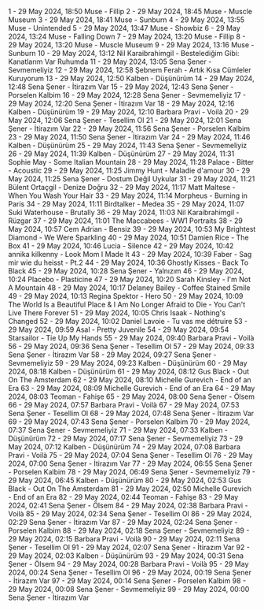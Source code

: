 1 - 29 May 2024, 18:50	Muse - Fillip
2 - 29 May 2024, 18:45	Muse - Muscle Museum
3 - 29 May 2024, 18:41	Muse - Sunburn
4 - 29 May 2024, 13:55	Muse - Unintended
5 - 29 May 2024, 13:47	Muse - Showbiz
6 - 29 May 2024, 13:24	Muse - Falling Down
7 - 29 May 2024, 13:20	Muse - Fillip
8 - 29 May 2024, 13:20	Muse - Muscle Museum
9 - 29 May 2024, 13:16	Muse - Sunburn
10 - 29 May 2024, 13:12	Nil Karaibrahimgil - Bestelediğim Gibi: Kanatlarım Var Ruhumda
11 - 29 May 2024, 13:05	Sena Şener - Sevmemeliyiz
12 - 29 May 2024, 12:58	Şebnem Ferah - Artık Kısa Cümleler Kuruyorum
13 - 29 May 2024, 12:50	Kalben - Düşünürüm
14 - 29 May 2024, 12:48	Sena Şener - İtirazım Var
15 - 29 May 2024, 12:43	Sena Şener - Porselen Kalbim
16 - 29 May 2024, 12:28	Sena Şener - Sevmemeliyiz
17 - 29 May 2024, 12:20	Sena Şener - İtirazım Var
18 - 29 May 2024, 12:16	Kalben - Düşünürüm
19 - 29 May 2024, 12:10	Barbara Pravi - Voilà
20 - 29 May 2024, 12:06	Sena Şener - Tesellim Ol
21 - 29 May 2024, 12:01	Sena Şener - İtirazım Var
22 - 29 May 2024, 11:56	Sena Şener - Porselen Kalbim
23 - 29 May 2024, 11:50	Sena Şener - İtirazım Var
24 - 29 May 2024, 11:46	Kalben - Düşünürüm
25 - 29 May 2024, 11:43	Sena Şener - Sevmemeliyiz
26 - 29 May 2024, 11:39	Kalben - Düşünürüm
27 - 29 May 2024, 11:31	Sophie May - Some Italian Mountain
28 - 29 May 2024, 11:28	Palace - Bitter - Acoustic
29 - 29 May 2024, 11:25	Jimmy Hunt - Maladie d'amour
30 - 29 May 2024, 11:25	Sena Şener - Dostum Değil Uykular
31 - 29 May 2024, 11:21	Bülent Ortaçgil - Denize Doğru
32 - 29 May 2024, 11:17	Matt Maltese - When You Wash Your Hair
33 - 29 May 2024, 11:14	Morpheus - Burning in Paris
34 - 29 May 2024, 11:11	Birdtalker - Medea
35 - 29 May 2024, 11:07	Suki Waterhouse - Brutally
36 - 29 May 2024, 11:03	Nil Karaibrahimgil - Rüzgar
37 - 29 May 2024, 11:01	The Maccabees - WW1 Portraits
38 - 29 May 2024, 10:57	Cem Adrian - Bensiz
39 - 29 May 2024, 10:53	My Brightest Diamond - We Were Sparkling
40 - 29 May 2024, 10:51	Damien Rice - The Box
41 - 29 May 2024, 10:46	Lucia - Silence
42 - 29 May 2024, 10:42	annika kilkenny - Look Mom I Made It
43 - 29 May 2024, 10:39	Faber - Sag mir wie du heisst - Pt.2
44 - 29 May 2024, 10:36	Ghostly Kisses - Back To Black
45 - 29 May 2024, 10:28	Sena Şener - Yalnızım
46 - 29 May 2024, 10:24	Placebo - Plasticine
47 - 29 May 2024, 10:20	Sarah Kinsley - I'm Not A Mountain
48 - 29 May 2024, 10:17	Delaney Bailey - Coffee Stained Smile
49 - 29 May 2024, 10:13	Regina Spektor - Hero
50 - 29 May 2024, 10:09	The World Is a Beautiful Place & I Am No Longer Afraid to Die - You Can't Live There Forever
51 - 29 May 2024, 10:05	Chris Isaak - Nothing's Changed
52 - 29 May 2024, 10:02	Daniel Lavoie - Tu vas me détruire
53 - 29 May 2024, 09:59	Asal - Pretty Juvenile
54 - 29 May 2024, 09:54	Starsailor - Tie Up My Hands
55 - 29 May 2024, 09:40	Barbara Pravi - Voilà
56 - 29 May 2024, 09:36	Sena Şener - Tesellim Ol
57 - 29 May 2024, 09:33	Sena Şener - İtirazım Var
58 - 29 May 2024, 09:27	Sena Şener - Sevmemeliyiz
59 - 29 May 2024, 09:23	Kalben - Düşünürüm
60 - 29 May 2024, 08:18	Kalben - Düşünürüm
61 - 29 May 2024, 08:12	Gus Black - Out On The Amsterdam
62 - 29 May 2024, 08:10	Michelle Gurevich - End of an Era
63 - 29 May 2024, 08:09	Michelle Gurevich - End of an Era
64 - 29 May 2024, 08:03	Teoman - Fahişe
65 - 29 May 2024, 08:00	Sena Şener - Ölsem
66 - 29 May 2024, 07:57	Barbara Pravi - Voilà
67 - 29 May 2024, 07:53	Sena Şener - Tesellim Ol
68 - 29 May 2024, 07:48	Sena Şener - İtirazım Var
69 - 29 May 2024, 07:43	Sena Şener - Porselen Kalbim
70 - 29 May 2024, 07:37	Sena Şener - Sevmemeliyiz
71 - 29 May 2024, 07:33	Kalben - Düşünürüm
72 - 29 May 2024, 07:17	Sena Şener - Sevmemeliyiz
73 - 29 May 2024, 07:12	Kalben - Düşünürüm
74 - 29 May 2024, 07:08	Barbara Pravi - Voilà
75 - 29 May 2024, 07:04	Sena Şener - Tesellim Ol
76 - 29 May 2024, 07:00	Sena Şener - İtirazım Var
77 - 29 May 2024, 06:55	Sena Şener - Porselen Kalbim
78 - 29 May 2024, 06:49	Sena Şener - Sevmemeliyiz
79 - 29 May 2024, 06:45	Kalben - Düşünürüm
80 - 29 May 2024, 02:53	Gus Black - Out On The Amsterdam
81 - 29 May 2024, 02:50	Michelle Gurevich - End of an Era
82 - 29 May 2024, 02:44	Teoman - Fahişe
83 - 29 May 2024, 02:41	Sena Şener - Ölsem
84 - 29 May 2024, 02:38	Barbara Pravi - Voilà
85 - 29 May 2024, 02:34	Sena Şener - Tesellim Ol
86 - 29 May 2024, 02:29	Sena Şener - İtirazım Var
87 - 29 May 2024, 02:24	Sena Şener - Porselen Kalbim
88 - 29 May 2024, 02:18	Sena Şener - Sevmemeliyiz
89 - 29 May 2024, 02:15	Barbara Pravi - Voilà
90 - 29 May 2024, 02:11	Sena Şener - Tesellim Ol
91 - 29 May 2024, 02:07	Sena Şener - İtirazım Var
92 - 29 May 2024, 02:03	Kalben - Düşünürüm
93 - 29 May 2024, 00:31	Sena Şener - Ölsem
94 - 29 May 2024, 00:28	Barbara Pravi - Voilà
95 - 29 May 2024, 00:24	Sena Şener - Tesellim Ol
96 - 29 May 2024, 00:19	Sena Şener - İtirazım Var
97 - 29 May 2024, 00:14	Sena Şener - Porselen Kalbim
98 - 29 May 2024, 00:08	Sena Şener - Sevmemeliyiz
99 - 29 May 2024, 00:00	Sena Şener - İtirazım Var
